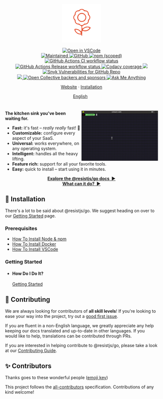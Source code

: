 <p align="center">
  <img
    width="128"
    src="https://raw.githubusercontent.com/resist-js/resist/master/resources/logo.png"
    alt="@resistjs/go - The kitchen sink you've been waiting for."
  />
</p>

<p align="center">
  <a href="https://github1s.com/resist-js/resist" target="_blank">
    <img alt="Open in VSCode" src="https://open.vscode.dev/badges/open-in-vscode.svg"/>
  </a>
  <br/>
  <a href="https://github.com/resist-js/resist/graphs/commit-activity" target="_blank">
    <img alt="Maintained" src="https://img.shields.io/badge/Maintained%3F-yes-green.svg">
  </a>
  <a href="https://github.com/resist-js/resist/blob/master/LICENSE.md" target="_blank">
    <img alt="GitHub" src="https://img.shields.io/github/license/resist-js/resist?style=flat-square"/>
  </a>
  <a href="https://www.npmjs.com/package/@@resistjs/go" target="_blank">
    <img alt="npm (scoped)" src="https://img.shields.io/npm/v/@@resistjs/go?label=npm&style=flat-square"/>
  </a>
  <br/>
  <a href="https://github.com/resist-js/resist/actions" target="_blank">
    <img
      src="https://img.shields.io/github/workflow/status/resist-js/resist/CI/master?label=CI&style=flat-square"
      alt="GitHub Actions CI workflow status"/>
  </a>
  <a href="https://github.com/resist-js/resist/actions" target="_blank">
    <img
      src="https://img.shields.io/github/workflow/status/resist-js/resist/Release/master?label=Release&style=flat-square"
      alt="GitHub Actions Release workflow status"/>
  </a>
  <a href="https://www.codacy.com/gh/resist-js/resist/dashboard?utm_source=github.com&amp;utm_medium=referral&amp;utm_content=resist-js/resist&amp;utm_campaign=Badge_Grade" target="_blank">
    <img alt="Codacy coverage" src="https://img.shields.io/codacy/coverage/9d670d8cdbe243a5b722b5f9d644e406?style=flat-square"/>
  </a>
  <a href="https://www.codacy.com/gh/resist-js/resist/dashboard?utm_source=github.com&amp;utm_medium=referral&amp;utm_content=resist-js/resist&amp;utm_campaign=Badge_Grade" target="_blank">
    <img src="https://app.codacy.com/project/badge/Grade/9d670d8cdbe243a5b722b5f9d644e406"/>
  </a>
  <a href="https://github.com/resist-js/resist/security" target="_blank">
    <img alt="Snyk Vulnerabilities for GitHub Repo" src="https://img.shields.io/snyk/vulnerabilities/github/resist-js/resist?style=flat-square"/>
  </a>
  <br/>
  <a href="https://resistjs.dev/chat" target="_blank">
    <img src="https://img.shields.io/badge/slack-@@resistjs/go-green.svg?logo=slack"/>
  </a>
  <a href="https://opencollective.com/@resistjs/go" target="_blank">
    <img alt="Open Collective backers and sponsors" src="https://img.shields.io/opencollective/all/@resistjs/go?style=flat-square"/>
  </a>
  <a href="https://github.com/@resistjs/go/ama" target="_blank">
    <img alt="Ask Me Anything" src="https://img.shields.io/badge/Ask%20me-anything-1abc9c.svg"/>
  </a>
</p>

<p align="center">
  <a href="https://resistjs.dev/">Website</a>
  ·
  <a href="#🚀-installation">Installation</a>
</p>

<p align="center">
  <a href="https://github.com/resist-js/resist/blob/master/README.md"
    >English</a>
  &nbsp;
  <!--<a
    href="https://github.com/resist-js/resist/blob/master/docs/de-DE/guide/README.md"
    >Deutsch</a>
  ·
  <a
    href="https://github.com/resist-js/resist/blob/master/docs/es-ES/guide/README.md"
    >Español</a>
  ·
  <a
    href="https://github.com/resist-js/resist/blob/master/docs/fr-FR/guide/README.md"
    >Français</a>
  ·
  <a
    href="https://github.com/resist-js/resist/blob/master/docs/ja-JP/guide/README.md"
    >日本語</a>
  ·
  <a
    href="https://github.com/resist-js/resist/blob/master/docs/ko-KO/guide/README.md"
    >한국어</a>
  ·
  <a
    href="https://github.com/resist-js/resist/blob/master/docs/pt-BR/guide/README.md"
    >Português do Brasi</a>
  ·
  <a
    href="https://github.com/resist-js/resist/blob/master/docs/ru-RU/guide/README.md"
    >Русский</a>
  ·
  <a
    href="https://github.com/v/blob/master/docs/vi-VN/guide/README.md"
    >Tiếng Việt</a>
  ·
  <a
    href="https://github.com/resist-js/resist/blob/master/docs/zh-CN/guide/README.md"
    >简体中文</a>
  ·
  <a
    href="https://github.com/resist-js/resist/blob/master/docs/zh-TW/guide/README.md"
    >繁體中文</a>-->
</p>

<h1></h1>

<img
  src="https://raw.githubusercontent.com/resist-js/resist/master/resources/demo.gif"
  alt="Getting Started with @resistjs/go"
  width="50%"
  align="right"
/>

**The kitchen sink you've been waiting for.**

- **Fast:** it's fast – _really really_ fast! 🚀
- **Customizable:** configure every aspect of your SaaS.
- **Universal:** works everywhere, on any operating system.
- **Intelligent:** handles all the heavy lifting.
- **Feature rich:** support for all your favorite tools.
- **Easy:** quick to install – start using it in minutes.

<p align="center">
<a href="https://resistjs.dev/docs" target="_blank"><strong>Explore the @resistjs/go docs&nbsp;&nbsp;▶</strong></a>
<br/>
<a href="https://resistjs.dev/" target="_blank"><strong>What can it do?&nbsp;&nbsp;▶</strong></a>
</p>

<a name="🚀-installation"></a>

## 🚀 Installation

There's a lot to be said about @resistjs/go. We suggest heading on over to our [Getting Started](https://resistjs.dev/start) page.

### Prerequisites

- [How To Install Node & npm](https://nodejs.org/en/download/current/)
- [How To Install Docker](https://docs.docker.com/get-docker/)
- [How To Install VSCode](https://vscodium.com/#install)

### Getting Started

- #### How Do I Do It?

  [Getting Started](https://resistjs.dev/)

## 🤝 Contributing

We are always looking for contributors of **all skill levels**! If you're looking to ease your way into the project, try out a [good first issue](https://github.com/resist-js/resist/labels/🌱%20good%20first%20issue).

If you are fluent in a non-English language, we greatly appreciate any help keeping our docs translated and up-to-date in other languages. If you would like to help, translations can be contributed through PRs.

If you are interested in helping contribute to @resistjs/go, please take a look at our [Contributing Guide](https://github.com/resist-js/resist/blob/master/CONTRIBUTING.md).

## ✨ Contributors

Thanks goes to these wonderful people ([emoji key](https://allcontributors.org/docs/en/emoji-key))

<!-- ALL-CONTRIBUTORS-LIST:START - Do not remove or modify this section -->
<!-- ALL-CONTRIBUTORS-LIST:END -->

This project follows the [all-contributors](https://github.com/all-contributors/all-contributors) specification. Contributions of any kind welcome!
